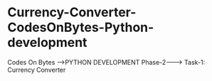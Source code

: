 # Currency-Converter-CodesOnBytes-Python-development
Codes On Bytes -->PYTHON DEVELOPMENT Phase-2---> Task-1: Currency Converter 
